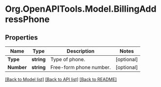 # Org.OpenAPITools.Model.BillingAddressPhone
## Properties

Name | Type | Description | Notes
------------ | ------------- | ------------- | -------------
**Type** | **string** | Type of phone. | [optional] 
**Number** | **string** | Free-form phone number. | [optional] 

[[Back to Model list]](../README.md#documentation-for-models) [[Back to API list]](../README.md#documentation-for-api-endpoints) [[Back to README]](../README.md)

